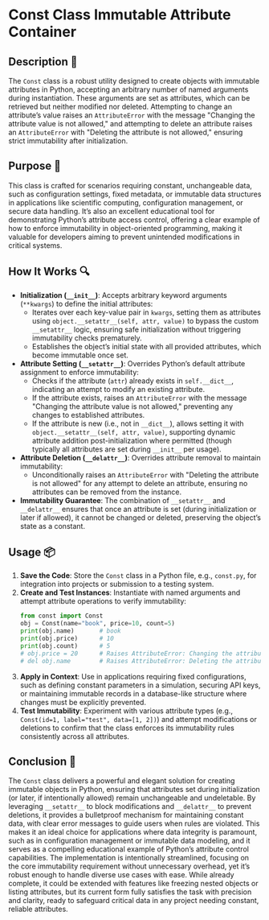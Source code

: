 # Const Class Immutable Attribute Container

## Description 📝

The `Const` class is a robust utility designed to create objects with immutable attributes in Python, accepting an arbitrary number of named arguments during instantiation.
These arguments are set as attributes, which can be retrieved but neither modified nor deleted.
Attempting to change an attribute’s value raises an `AttributeError` with the message "Changing the attribute value is not allowed," and attempting to delete an attribute raises an `AttributeError` with "Deleting the attribute is not allowed," ensuring strict immutability after initialization.

## Purpose 🎯

This class is crafted for scenarios requiring constant, unchangeable data, such as configuration settings, fixed metadata, or immutable data structures in applications like scientific computing, configuration management, or secure data handling.
It’s also an excellent educational tool for demonstrating Python’s attribute access control, offering a clear example of how to enforce immutability in object-oriented programming, making it valuable for developers aiming to prevent unintended modifications in critical systems.

## How It Works 🔍

-   **Initialization (`__init__`)**: Accepts arbitrary keyword arguments (`**kwargs`) to define the initial attributes:
    -   Iterates over each key-value pair in `kwargs`, setting them as attributes using `object.__setattr__(self, attr, value)` to bypass the custom `__setattr__` logic, ensuring safe initialization without triggering immutability checks prematurely.
    -   Establishes the object’s initial state with all provided attributes, which become immutable once set.
-   **Attribute Setting (`__setattr__`)**: Overrides Python’s default attribute assignment to enforce immutability:
    -   Checks if the attribute (`attr`) already exists in `self.__dict__`, indicating an attempt to modify an existing attribute.
    -   If the attribute exists, raises an `AttributeError` with the message "Changing the attribute value is not allowed," preventing any changes to established attributes.
    -   If the attribute is new (i.e., not in `__dict__`), allows setting it with `object.__setattr__(self, attr, value)`, supporting dynamic attribute addition post-initialization where permitted (though typically all attributes are set during `__init__` per usage).
-   **Attribute Deletion (`__delattr__`)**: Overrides attribute removal to maintain immutability:
    -   Unconditionally raises an `AttributeError` with "Deleting the attribute is not allowed" for any attempt to delete an attribute, ensuring no attributes can be removed from the instance.
-   **Immutability Guarantee**: The combination of `__setattr__` and `__delattr__` ensures that once an attribute is set (during initialization or later if allowed), it cannot be changed or deleted, preserving the object’s state as a constant.

## Usage 📦

1. **Save the Code**: Store the `Const` class in a Python file, e.g., `const.py`, for integration into projects or submission to a testing system.
2. **Create and Test Instances**: Instantiate with named arguments and attempt attribute operations to verify immutability:
    ```python
    from const import Const
    obj = Const(name="book", price=10, count=5)
    print(obj.name)       # book
    print(obj.price)      # 10
    print(obj.count)      # 5
    # obj.price = 20      # Raises AttributeError: Changing the attribute value is not allowed
    # del obj.name        # Raises AttributeError: Deleting the attribute is not allowed
    ```
3. **Apply in Context**: Use in applications requiring fixed configurations, such as defining constant parameters in a simulation, securing API keys, or maintaining immutable records in a database-like structure where changes must be explicitly prevented.
4. **Test Immutability**: Experiment with various attribute types (e.g., `Const(id=1, label="test", data=[1, 2])`) and attempt modifications or deletions to confirm that the class enforces its immutability rules consistently across all attributes.

## Conclusion 🚀

The `Const` class delivers a powerful and elegant solution for creating immutable objects in Python, ensuring that attributes set during initialization (or later, if intentionally allowed) remain unchangeable and undeletable.
By leveraging `__setattr__` to block modifications and `__delattr__` to prevent deletions, it provides a bulletproof mechanism for maintaining constant data, with clear error messages to guide users when rules are violated.
This makes it an ideal choice for applications where data integrity is paramount, such as in configuration management or immutable data modeling, and it serves as a compelling educational example of Python’s attribute control capabilities.
The implementation is intentionally streamlined, focusing on the core immutability requirement without unnecessary overhead, yet it’s robust enough to handle diverse use cases with ease.
While already complete, it could be extended with features like freezing nested objects or listing attributes, but its current form fully satisfies the task with precision and clarity, ready to safeguard critical data in any project needing constant, reliable attributes.

